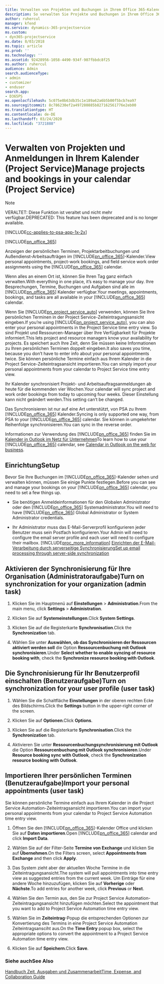 ```yaml
---
title: Verwalten von Projekten und Buchungen in Ihrem Office 365-Kalender
description: So verwalten Sie Projekte und Buchungen in Ihrem Office 365-Kalender
author: ruhercul
manager: kfend
ms.service: dynamics-365-projectservice
ms.custom:
- dyn365-projectservice
ms.date: 8/03/2018
ms.topic: article
ms.prod: ''
ms.technology: ''
ms.assetid: 92428956-1058-4490-934f-907fbbdc8f25
ms.author: ruhercul
audience: Admin
search.audienceType:
- admin
- customizer
- enduser
search.app:
- D365PS
ms.openlocfilehash: 5c075e0b63db35c1e189a62a6b5b00f5bcb7ea97
ms.sourcegitcommit: 8c786230ef2a497280885b827162561776e2eb00
ms.translationtype: HT
ms.contentlocale: de-DE
ms.lasthandoff: 03/24/2020
ms.locfileid: "3721888"
---
```

# <a name="manage-projects-and-bookings-in-your-calendar-project-service"></a><span data-ttu-id="d5c69-103">Verwalten von Projekten und Anmeldungen in Ihrem Kalender (Project Service)</span><span class="sxs-lookup"><span data-stu-id="d5c69-103">Manage projects and bookings in your calendar (Project Service)</span></span>

> [!Note]
> <span data-ttu-id="d5c69-104">VERALTET: Diese Funktion ist veraltet und nicht mehr verfügbar.</span><span class="sxs-lookup"><span data-stu-id="d5c69-104">DEPRECATED: This feature has been deprecated and is no longer available.</span></span>

[!INCLUDE[cc-applies-to-psa-app-1x-2x](../includes/cc-applies-to-psa-app-1x-2x.md)]

[!INCLUDE[pn_office_365](../includes/pn-office-365.md)] 

<span data-ttu-id="d5c69-105">Anzeigen der persönlichen Terminen, Projektarbeitbuchungen und Außendienst-Arbeitsaufträgen im [!INCLUDE[pn_office_365](../includes/pn-office-365.md)]-Kalender.</span><span class="sxs-lookup"><span data-stu-id="d5c69-105">View personal appointments, project-work bookings, and field service work order assignments using the [!INCLUDE[pn_office_365](../includes/pn-office-365.md)] calendar.</span></span>  
  
 <span data-ttu-id="d5c69-106">Wenn alles an einem Ort ist, können Sie Ihren Tag ganz einfach verwalten.</span><span class="sxs-lookup"><span data-stu-id="d5c69-106">With everything in one place, it’s easy to manage your day.</span></span> <span data-ttu-id="d5c69-107">Ihre Besprechungen, Termine, Buchungen und Aufgaben sind alle im [!INCLUDE[pn_office_365](../includes/pn-office-365.md)] Kalender verfügbar.</span><span class="sxs-lookup"><span data-stu-id="d5c69-107">Your meetings, appointments, bookings, and tasks are all available in your [!INCLUDE[pn_office_365](../includes/pn-office-365.md)] calendar.</span></span>  
  
 <span data-ttu-id="d5c69-108">Wenn Sie [!INCLUDE[pn_project_service_auto](../includes/pn-project-service-auto.md)] verwenden, können Sie Ihre persönlichen Terminen in der Project Service-Zeiteintragungsansicht eingeben.</span><span class="sxs-lookup"><span data-stu-id="d5c69-108">If you’re using [!INCLUDE[pn_project_service_auto](../includes/pn-project-service-auto.md)], you can also enter your personal appointments in the Project Service time entry view.</span></span> <span data-ttu-id="d5c69-109">So sind Projekt und Ressourcen-Manager über Ihre Verfügbarkeit für Projekte informiert.</span><span class="sxs-lookup"><span data-stu-id="d5c69-109">This lets project and resource managers know your availability for projects.</span></span> <span data-ttu-id="d5c69-110">Es speichert auch Ihre Zeit, denn Sie müssen keine Informationen zu Ihren persönlichen Terminen doppelt eingeben.</span><span class="sxs-lookup"><span data-stu-id="d5c69-110">It also saves you time, because you don’t have to enter info about your personal appointments twice.</span></span> <span data-ttu-id="d5c69-111">Sie können persönliche Termine einfach aus Ihrem Kalender in die Project Service-Zeiteintragsansicht importieren.</span><span class="sxs-lookup"><span data-stu-id="d5c69-111">You can simply import your personal appointments from your calendar to Project Service time entry view.</span></span>  
  
 <span data-ttu-id="d5c69-112">Ihr Kalender synchronisiert Projekt- und Arbeitsauftragsanmeldungen ab heute für die kommenden vier Wochen.</span><span class="sxs-lookup"><span data-stu-id="d5c69-112">Your calendar will sync project and work order bookings from today to upcoming four weeks.</span></span> <span data-ttu-id="d5c69-113">Dieser Einstellung kann nicht geändert werden.</span><span class="sxs-lookup"><span data-stu-id="d5c69-113">This setting can’t be changed.</span></span>  
  
 <span data-ttu-id="d5c69-114">Das Synchronisieren ist nur auf eine Art unterstützt, von PSA zu Ihrem [!INCLUDE[pn_office_365](../includes/pn-office-365.md)] Kalender.</span><span class="sxs-lookup"><span data-stu-id="d5c69-114">Syncing is only supported one way, from PSA to your [!INCLUDE[pn_office_365](../includes/pn-office-365.md)] calendar.</span></span> <span data-ttu-id="d5c69-115">Sie können in umgekehrter Reihenfolge synchronisieren.</span><span class="sxs-lookup"><span data-stu-id="d5c69-115">You can sync in the reverse order.</span></span> 
  
 <span data-ttu-id="d5c69-116">Informationen zur Verwendung des [!INCLUDE[pn_office_365](../includes/pn-office-365.md)] finden Sie im [Kalender in Outlook im Netz für Unternehmen](https://support.office.com/article/Calendar-in-Outlook-on-the-web-for-business-5219c457-d1fe-4c2f-9032-1a816b88e936)</span><span class="sxs-lookup"><span data-stu-id="d5c69-116">To learn how to use your [!INCLUDE[pn_office_365](../includes/pn-office-365.md)] calendar, see [Calendar in Outlook on the web for business](https://support.office.com/article/Calendar-in-Outlook-on-the-web-for-business-5219c457-d1fe-4c2f-9032-1a816b88e936).</span></span>  
  
## <a name="setup"></a><span data-ttu-id="d5c69-117">Einrichtung</span><span class="sxs-lookup"><span data-stu-id="d5c69-117">Setup</span></span>  
 <span data-ttu-id="d5c69-118">Bevor Sie Ihre Buchungen im [!INCLUDE[pn_office_365](../includes/pn-office-365.md)]-Kalender sehen und verwalten können, müssen Sie einige Punkte festlegen.</span><span class="sxs-lookup"><span data-stu-id="d5c69-118">Before you can see and manage your bookings on your [!INCLUDE[pn_office_365](../includes/pn-office-365.md)] calendar, you need to set a few things up.</span></span>  
  
- <span data-ttu-id="d5c69-119">Sie benötigen Anmeldeinformationen für den Globalen Administrator oder den [!INCLUDE[pn_office_365](../includes/pn-office-365.md)] Systemadministrator.</span><span class="sxs-lookup"><span data-stu-id="d5c69-119">You will need to have [!INCLUDE[pn_office_365](../includes/pn-office-365.md)] Global Administrator or System Administrator credentials.</span></span>  
  
- <span data-ttu-id="d5c69-120">Ihr Administrator muss das E-Mail-Serverprofil konfigurieren jeder Benutzer muss sein Postfach konfigurieren.</span><span class="sxs-lookup"><span data-stu-id="d5c69-120">Your Admin will need to configure the email server profile and each user will need to configure their mailbox.</span></span> [!INCLUDE[proc_more_information](../includes/proc-more-information.md)] <span data-ttu-id="d5c69-121">[Einrichten der E-Mail-Verarbeitung durch serverseitige Synchronisierung](../admin/set-up-server-side-synchronization-of-email-appointments-contacts-and-tasks.md)</span><span class="sxs-lookup"><span data-stu-id="d5c69-121">[Set up email processing through server-side synchronization](../admin/set-up-server-side-synchronization-of-email-appointments-contacts-and-tasks.md)</span></span>  
  
## <a name="turn-on-synchronization-for-your-organization-admin-task"></a><span data-ttu-id="d5c69-122">Aktivieren der Synchronisierung für Ihre Organisation (Administratoraufgabe)</span><span class="sxs-lookup"><span data-stu-id="d5c69-122">Turn on synchronization for your organization (admin task)</span></span>  
  
1.  <span data-ttu-id="d5c69-123">Klicken Sie im Hauptmenü auf **Einstellungen** > **Administration**.</span><span class="sxs-lookup"><span data-stu-id="d5c69-123">From the main menu, click **Settings** > **Administration**.</span></span>  
  
2.  <span data-ttu-id="d5c69-124">Klicken Sie auf **Systemeinstellungen**.</span><span class="sxs-lookup"><span data-stu-id="d5c69-124">Click **System Settings**.</span></span>  
  
3.  <span data-ttu-id="d5c69-125">Klicken Sie auf die Registerkarte **Synchronisation**.</span><span class="sxs-lookup"><span data-stu-id="d5c69-125">Click the **Synchronization** tab.</span></span>  
  
4.  <span data-ttu-id="d5c69-126">Wählen Sie unter **Auswählen, ob das Synchronisieren der Ressourcen aktiviert werden soll** die Option **Ressourcenbuchung mit Outlook synchronisieren**.</span><span class="sxs-lookup"><span data-stu-id="d5c69-126">Under **Select whether to enable syncing of resource booking with**, check the **Synchronize resource booking with Outlook**.</span></span>  
  
## <a name="turn-on-synchronization-for-your-user-profile-user-task"></a><span data-ttu-id="d5c69-127">Die Synchronisierung für Ihr Benutzerprofil einschalten (Benutzeraufgabe)</span><span class="sxs-lookup"><span data-stu-id="d5c69-127">Turn on synchronization for your user profile (user task)</span></span>  
  
1.  <span data-ttu-id="d5c69-128">Wählen Sie die Schaltfläche **Einstellungen** in der oberen rechten Ecke des Bildschirms.</span><span class="sxs-lookup"><span data-stu-id="d5c69-128">Click the **Settings** button in the upper-right corner of the screen.</span></span>  
  
2.  <span data-ttu-id="d5c69-129">Klicken Sie auf **Optionen**.</span><span class="sxs-lookup"><span data-stu-id="d5c69-129">Click **Options**.</span></span>  
  
3.  <span data-ttu-id="d5c69-130">Klicken Sie auf die Registerkarte **Synchronisation**.</span><span class="sxs-lookup"><span data-stu-id="d5c69-130">Click the **Synchronization** tab.</span></span>  
  
4.  <span data-ttu-id="d5c69-131">Aktivieren Sie unter **Ressourcenbuchungsynchronisierung mit Outlook** die Option **Ressourcenbuchung mit Outlook synchronisieren**.</span><span class="sxs-lookup"><span data-stu-id="d5c69-131">Under **Resource booking sync with Outlook**, check the **Synchronization resource booking with Outlook**.</span></span>  
  
## <a name="import-your-personal-appointments-user-task"></a><span data-ttu-id="d5c69-132">Importieren Ihrer persönlichen Terminen (Benutzeraufgabe)</span><span class="sxs-lookup"><span data-stu-id="d5c69-132">Import your personal appointments (user task)</span></span>  
 <span data-ttu-id="d5c69-133">Sie können persönliche Termine einfach aus Ihrem Kalender in die Project Service Automation-Zeiteintragsansicht importieren.</span><span class="sxs-lookup"><span data-stu-id="d5c69-133">You can import your personal appointments from your calendar to Project Service Automation time entry view.</span></span>  
  
1. <span data-ttu-id="d5c69-134">Öffnen Sie den [!INCLUDE[pn_office_365](../includes/pn-office-365.md)]-Kalender Office und klicken Sie auf **Daten importieren**.</span><span class="sxs-lookup"><span data-stu-id="d5c69-134">Open [!INCLUDE[pn_office_365](../includes/pn-office-365.md)] calendar and click **Import Data**.</span></span>  
  
2. <span data-ttu-id="d5c69-135">Wählen Sie auf der Filter-Seite **Termine von Exchange** und klicken Sie auf **Übernehmen**.</span><span class="sxs-lookup"><span data-stu-id="d5c69-135">On the Filters screen, select **Appointments from Exchange** and then click **Apply**.</span></span>  
  
3. <span data-ttu-id="d5c69-136">Das System zieht aber der aktuellen Woche Termine in die Zeiteintragungsansicht.</span><span class="sxs-lookup"><span data-stu-id="d5c69-136">The system will pull appointments into time entry view as suggested entries from the current week.</span></span> <span data-ttu-id="d5c69-137">Um Einträge für eine andere Woche hinzuzufügen, klicken Sie auf **Vorherige** oder **Nächste**.</span><span class="sxs-lookup"><span data-stu-id="d5c69-137">To add entries for another week, click **Previous** or **Next**.</span></span>  
  
4. <span data-ttu-id="d5c69-138">Wählen Sie den Termin aus, den Sie zur Project Service Automation-Zeiteintragungsansicht hinzufügen möchten.</span><span class="sxs-lookup"><span data-stu-id="d5c69-138">Select the appointment that you want to add to Project Service Automation time entry view.</span></span>  
  
5. <span data-ttu-id="d5c69-139">Wählen Sie im **Zeiteintrag**-Popup die entsprechenden Optionen zur Konvertierung des Termins in eine Project Service Automation Zeiteintragsansciht aus.</span><span class="sxs-lookup"><span data-stu-id="d5c69-139">On the **Time Entry** popup box, select the appropriate options to convert the appointment to a Project Service Automation time entry view.</span></span>  
  
6. <span data-ttu-id="d5c69-140">Klicken Sie auf **Speichern**.</span><span class="sxs-lookup"><span data-stu-id="d5c69-140">Click **Save**.</span></span>  
  
### <a name="see-also"></a><span data-ttu-id="d5c69-141">Siehe auch</span><span class="sxs-lookup"><span data-stu-id="d5c69-141">See Also</span></span>  
 [<span data-ttu-id="d5c69-142">Handbuch Zeit, Ausgaben und Zusammenarbeit</span><span class="sxs-lookup"><span data-stu-id="d5c69-142">Time, Expense, and Collaboration Guide</span></span>](../project-service/time-expense-collaboration-guide.md)

